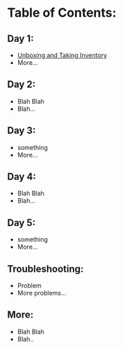 # Table of Contents:

## Day 1:
- [Unboxing and Taking Inventory](instructions/monday/unboxing.md)
- More...

## Day 2:
- Blah Blah
- Blah...

## Day 3:
- something
- More...

## Day 4:
- Blah Blah
- Blah...

## Day 5:
- something
- More...

## Troubleshooting:
- Problem
- More problems...

## More:
- Blah Blah
- Blah..
